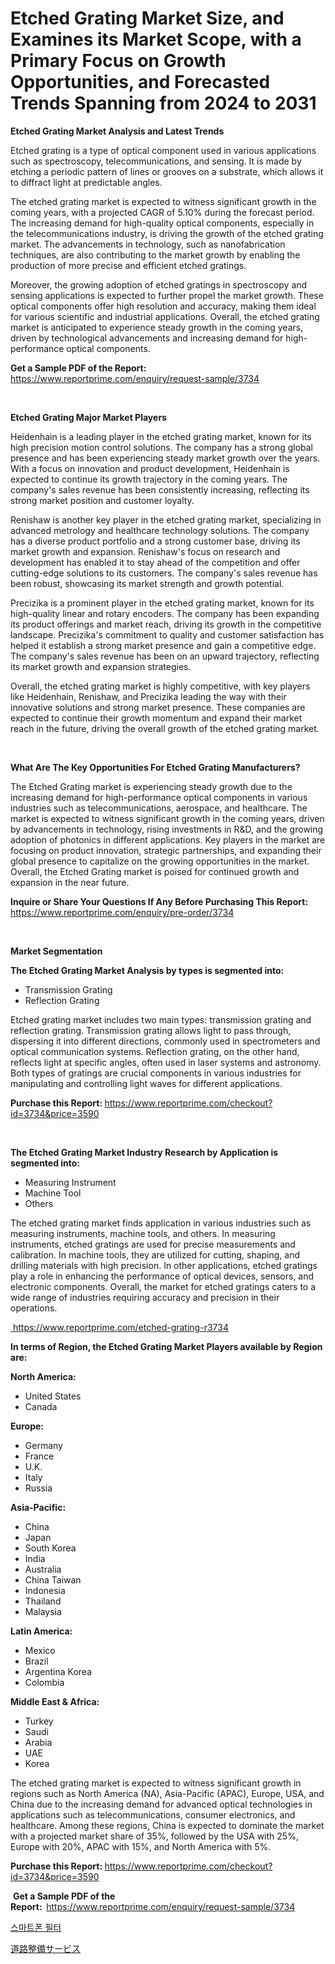 <p><h1>Etched Grating Market Size, and Examines its Market Scope, with a Primary Focus on Growth Opportunities, and Forecasted Trends Spanning from 2024 to 2031</h1></p><p><strong>Etched Grating Market Analysis and Latest Trends</strong></p>
<p><p>Etched grating is a type of optical component used in various applications such as spectroscopy, telecommunications, and sensing. It is made by etching a periodic pattern of lines or grooves on a substrate, which allows it to diffract light at predictable angles.</p><p>The etched grating market is expected to witness significant growth in the coming years, with a projected CAGR of 5.10% during the forecast period. The increasing demand for high-quality optical components, especially in the telecommunications industry, is driving the growth of the etched grating market. The advancements in technology, such as nanofabrication techniques, are also contributing to the market growth by enabling the production of more precise and efficient etched gratings.</p><p>Moreover, the growing adoption of etched gratings in spectroscopy and sensing applications is expected to further propel the market growth. These optical components offer high resolution and accuracy, making them ideal for various scientific and industrial applications. Overall, the etched grating market is anticipated to experience steady growth in the coming years, driven by technological advancements and increasing demand for high-performance optical components.</p></p>
<p><strong>Get a Sample PDF of the Report:&nbsp;</strong> <a href="https://www.reportprime.com/enquiry/request-sample/3734">https://www.reportprime.com/enquiry/request-sample/3734</a></p>
<p>&nbsp;</p>
<p><strong>Etched Grating Major Market Players</strong></p>
<p><p>Heidenhain is a leading player in the etched grating market, known for its high precision motion control solutions. The company has a strong global presence and has been experiencing steady market growth over the years. With a focus on innovation and product development, Heidenhain is expected to continue its growth trajectory in the coming years. The company's sales revenue has been consistently increasing, reflecting its strong market position and customer loyalty.</p><p>Renishaw is another key player in the etched grating market, specializing in advanced metrology and healthcare technology solutions. The company has a diverse product portfolio and a strong customer base, driving its market growth and expansion. Renishaw's focus on research and development has enabled it to stay ahead of the competition and offer cutting-edge solutions to its customers. The company's sales revenue has been robust, showcasing its market strength and growth potential.</p><p>Precizika is a prominent player in the etched grating market, known for its high-quality linear and rotary encoders. The company has been expanding its product offerings and market reach, driving its growth in the competitive landscape. Precizika's commitment to quality and customer satisfaction has helped it establish a strong market presence and gain a competitive edge. The company's sales revenue has been on an upward trajectory, reflecting its market growth and expansion strategies.</p><p>Overall, the etched grating market is highly competitive, with key players like Heidenhain, Renishaw, and Precizika leading the way with their innovative solutions and strong market presence. These companies are expected to continue their growth momentum and expand their market reach in the future, driving the overall growth of the etched grating market.</p></p>
<p>&nbsp;</p>
<p><strong>What Are The Key Opportunities For Etched Grating Manufacturers?</strong></p>
<p><p>The Etched Grating market is experiencing steady growth due to the increasing demand for high-performance optical components in various industries such as telecommunications, aerospace, and healthcare. The market is expected to witness significant growth in the coming years, driven by advancements in technology, rising investments in R&D, and the growing adoption of photonics in different applications. Key players in the market are focusing on product innovation, strategic partnerships, and expanding their global presence to capitalize on the growing opportunities in the market. Overall, the Etched Grating market is poised for continued growth and expansion in the near future.</p></p>
<p><strong>Inquire or Share Your Questions If Any Before Purchasing This Report:</strong> <a href="https://www.reportprime.com/enquiry/pre-order/3734">https://www.reportprime.com/enquiry/pre-order/3734</a></p>
<p>&nbsp;</p>
<p><strong>Market Segmentation</strong></p>
<p><strong>The Etched Grating Market Analysis by types is segmented into:</strong></p>
<p><ul><li>Transmission Grating</li><li>Reflection Grating</li></ul></p>
<p><p>Etched grating market includes two main types: transmission grating and reflection grating. Transmission grating allows light to pass through, dispersing it into different directions, commonly used in spectrometers and optical communication systems. Reflection grating, on the other hand, reflects light at specific angles, often used in laser systems and astronomy. Both types of gratings are crucial components in various industries for manipulating and controlling light waves for different applications.</p></p>
<p><strong>Purchase this Report:&nbsp;</strong><a href="https://www.reportprime.com/checkout?id=3734&price=3590">https://www.reportprime.com/checkout?id=3734&price=3590</a></p>
<p>&nbsp;</p>
<p><strong>The Etched Grating Market Industry Research by Application is segmented into:</strong></p>
<p><ul><li>Measuring Instrument</li><li>Machine Tool</li><li>Others</li></ul></p>
<p><p>The etched grating market finds application in various industries such as measuring instruments, machine tools, and others. In measuring instruments, etched gratings are used for precise measurements and calibration. In machine tools, they are utilized for cutting, shaping, and drilling materials with high precision. In other applications, etched gratings play a role in enhancing the performance of optical devices, sensors, and electronic components. Overall, the market for etched gratings caters to a wide range of industries requiring accuracy and precision in their operations.</p></p>
<p><a href="https://www.reportprime.com/etched-grating-r3734">&nbsp;https://www.reportprime.com/etched-grating-r3734</a></p>
<p><strong>In terms of Region, the Etched Grating Market Players available by Region are:</strong></p>
<p>
    <p> <strong> North America: </strong>
        <ul>
            <li>United States</li>
            <li>Canada</li>
        </ul>
        </p> 
    <p> <strong> Europe: </strong>
        <ul>
            <li>Germany</li>
            <li>France</li>
            <li>U.K.</li>
            <li>Italy</li>
            <li>Russia</li>
        </ul>
        </p> 
    <p> <strong> Asia-Pacific: </strong>
        <ul>
            <li>China</li>
            <li>Japan</li>
            <li>South Korea</li>
            <li>India</li>
            <li>Australia</li>
            <li>China Taiwan</li>
            <li>Indonesia</li>
            <li>Thailand</li>
            <li>Malaysia</li>
        </ul>
        </p> 
    <p> <strong> Latin America: </strong>
        <ul>
            <li>Mexico</li>
            <li>Brazil</li>
            <li>Argentina Korea</li>
            <li>Colombia</li>
        </ul>
        </p> 
    <p> <strong> Middle East & Africa: </strong>
        <ul>
            <li>Turkey</li>
            <li>Saudi</li>
            <li>Arabia</li>
            <li>UAE</li>
            <li>Korea</li>
        </ul>
    </p>
    </p>
<p><p>The etched grating market is expected to witness significant growth in regions such as North America (NA), Asia-Pacific (APAC), Europe, USA, and China due to the increasing demand for advanced optical technologies in applications such as telecommunications, consumer electronics, and healthcare. Among these regions, China is expected to dominate the market with a projected market share of 35%, followed by the USA with 25%, Europe with 20%, APAC with 15%, and North America with 5%.</p></p>
<p><strong>Purchase this Report: </strong><a href="https://www.reportprime.com/checkout?id=3734&price=3590">https://www.reportprime.com/checkout?id=3734&price=3590</a></p>
<p>&nbsp;<strong>Get a Sample PDF of the Report:&nbsp;&nbsp;</strong><a href="https://www.reportprime.com/enquiry/request-sample/3734">https://www.reportprime.com/enquiry/request-sample/3734</a></p>
<p><strong></strong></p>
<p><p><a href="https://github.com/laholand/Market-Research-Report-List-4/blob/main/534914477795.md">스마트폰 필터</a></p><p><a href="https://github.com/mohamedbakry57/Market-Research-Report-List-4/blob/main/918784673116.md">道路整備サービス</a></p></p>